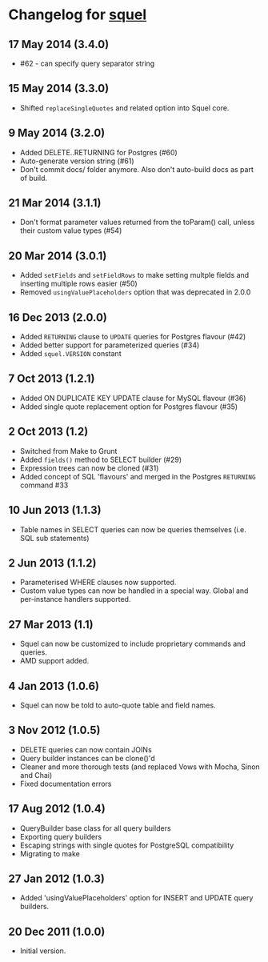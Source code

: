 # Changelog for [squel](https://github.com/hiddentao/squel)

## 17 May 2014 (3.4.0)
* #62 - can specify query separator string

## 15 May 2014 (3.3.0)
* Shifted `replaceSingleQuotes` and related option into Squel core.

## 9 May 2014 (3.2.0)
* Added DELETE..RETURNING for Postgres (#60)
* Auto-generate version string (#61)
* Don't commit docs/ folder anymore. Also don't auto-build docs as part of build.

## 21 Mar 2014 (3.1.1)
* Don't format parameter values returned from the toParam() call, unless their custom value types (#54)

## 20 Mar 2014 (3.0.1)
* Added `setFields` and `setFieldRows` to make setting multple fields and inserting multiple rows easier (#50)
* Removed `usingValuePlaceholders` option that was deprecated in 2.0.0

## 16 Dec 2013 (2.0.0)
* Added `RETURNING` clause to `UPDATE` queries for Postgres flavour (#42)
* Added better support for parameterized queries (#34)
* Added `squel.VERSION` constant


## 7 Oct 2013 (1.2.1)
* Added ON DUPLICATE KEY UPDATE clause for MySQL flavour (#36)
* Added single quote replacement option for Postgres flavour (#35)


## 2 Oct 2013 (1.2)
* Switched from Make to Grunt
* Added `fields()` method to SELECT builder (#29)
* Expression trees can now be cloned (#31)
* Added concept of SQL 'flavours' and merged in the Postgres `RETURNING` command #33


## 10 Jun 2013 (1.1.3)
* Table names in SELECT queries can now be queries themselves (i.e. SQL sub statements)


## 2 Jun 2013 (1.1.2)
* Parameterised WHERE clauses now supported.
* Custom value types can now be handled in a special way. Global and per-instance handlers supported.


## 27 Mar 2013 (1.1)
* Squel can now be customized to include proprietary commands and queries.
* AMD support added.


## 4 Jan 2013 (1.0.6)
* Squel can now be told to auto-quote table and field names.


## 3 Nov 2012 (1.0.5)

* DELETE queries can now contain JOINs
* Query builder instances can be clone()'d
* Cleaner and more thorough tests (and replaced Vows with Mocha, Sinon and Chai)
* Fixed documentation errors


## 17 Aug 2012 (1.0.4)

* QueryBuilder base class for all query builders
* Exporting query builders
* Escaping strings with single quotes for PostgreSQL compatibility
* Migrating to make


## 27 Jan 2012 (1.0.3)

* Added 'usingValuePlaceholders' option for INSERT and UPDATE query builders.


## 20 Dec 2011 (1.0.0)

* Initial version.

